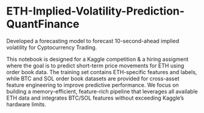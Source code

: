 # ETH-Implied-Volatility-Prediction-QuantFinance
Developed a forecasting model to forecast 10-second-ahead implied volatility for Cyptocurrency Trading.

This notebook is designed for a Kaggle competition & a hiring assigment where the goal is to predict short-term price movements for ETH using order book data. The training set contains ETH-specific features and labels, while BTC and SOL order book datasets are provided for cross-asset feature engineering to improve predictive performance. We focus on building a memory-efficient, feature-rich pipeline that leverages all available ETH data and integrates BTC/SOL features without exceeding Kaggle’s hardware limits.


